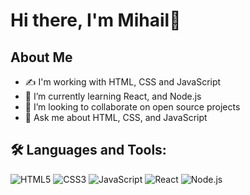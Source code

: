 # Hi there, I'm Mihail👋

## About Me
- ✍️ I'm working with HTML, CSS and JavaScript
- 🌱 I’m currently learning React, and Node.js
- 👯 I’m looking to collaborate on open source projects
- 💬 Ask me about HTML, CSS, and JavaScript

## 🛠 Languages and Tools:

![HTML5](https://img.shields.io/badge/HTML5-E34F26?style=flat&logo=html5&logoColor=white)
![CSS3](https://img.shields.io/badge/CSS3-1572B6?style=flat&logo=css3&logoColor=white)
![JavaScript](https://img.shields.io/badge/JavaScript-F7DF1E?style=flat&logo=javascript&logoColor=black)
![React](https://img.shields.io/badge/React-61DAFB?style=flat&logo=react&logoColor=black)
![Node.js](https://img.shields.io/badge/Node.js-339933?style=flat&logo=nodedotjs&logoColor=white)
